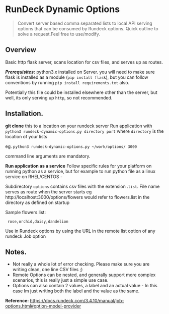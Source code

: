 
# RunDeck Dynamic Options

> Convert server based comma separated lists to local API serving
> options that can be consumed by Rundeck options. Quick outline to
> solve a request.Feel free to use/modify.

## **Overview**

Basic http flask server, scans location for csv files, and serves up as routes.

***Prerequisites:***
python3.x installed on Server. 
you will need to make sure flask is installed as a module (`pip install flask`), but you can follow conventions by running `pip install requirements.txt` also. 

Potentially this file could be installed elsewhere other than the server, but well, its only serving up `http`, so not recommended.

## **Installation.**

**git clone** this to a location on your rundeck server
Run application with `python3 rundeck-dynamic-options.py directory port`
where `directory` is the location of your lists 

eg. `python3 rundeck-dynamic-options.py ~/work/options/ 3000`

command line arguments are mandatory.

**Run application as a service**
Follow specific rules for your platform on running python as a service, but for example to run python file as a linux service on RHEL/CENTOS -

Subdirectory `options` contains csv files  with the extension .`list`. File name serves as route when the server starts
eg
http://localhost:3000/options/flowers 
would refer to flowers.list in the directory as defined on startup

Sample flowers.list:
   

     rose,orchid,daisy,dandelion

Use in Rundeck options by using the URL in the remote list option of any rundeck Job option


## **Notes.**

 - Not really a whole lot of error checking. Please make sure you are writing clean, one line CSV files ;)
 - Remote Options can be nested, and generally support more complex scenarios, this is really just a simple use case.
 - Options can also contain 2 values, a label and an actual value - In this case Im just writing both the label and the value as the same.


**Reference:**
https://docs.rundeck.com/3.4.10/manual/job-options.html#option-model-provider
